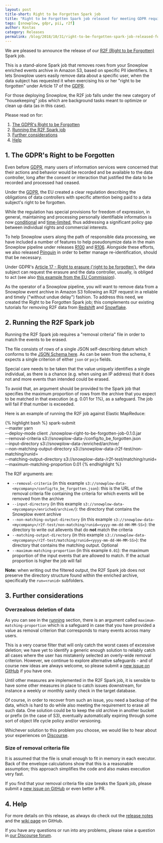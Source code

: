 ```yaml
---
layout: post
title-short: Right to be Forgotten Spark job
title: "Right to be Forgotten Spark job released for meeting GDPR requirements"
tags: [snowplow, gdpr, pii, r2f]
author: Kostas
category: Releases
permalink: /blog/2018/10/31/right-to-be-forgotten-spark-job-released-for-meeting-gdpr-requirements/
---
```


We are pleased to announce the release of our [R2F (Right to be Forgotten)][r2f-release] Spark job.

This is a stand-alone Spark job that removes rows from your Snowplow enriched events archive in Amazon S3, based on specific PII identifiers. It lets Snowplow users easily remove data about a specific user, when the data subject has requested it when exercising his or her "right to be forgotten" under Article 17 of the [GDPR][eugdpr].

For those deploying Snowplow, the R2F job falls under the new category of "housekeeping" jobs which are background tasks meant to optimize or clean up data (as in this case).

Please read on for:

1. [The GDPR's Right to be Forgotten](#right-to-be-forgotten)
2. [Running the R2F Spark job](#running)
3. [Further considerations](#considerations)
4. [Help](#help)

<!--more-->

<h2 id="right-to-be-forgotten">1. The GDPR's Right to be Forgotten</h2>

Even before [GDPR][eugdpr], many users of information services were concerned that their actions and behavior would be recorded and be available to the data controller, long after the consent or interaction that justified the data to be recorded and processed had ceased.

Under the [GDPR][eugdpr], the EU created a clear regulation describing the obligations of data controllers with specific attention being paid to a data subject's right to be forgotten.

While the regulation has special provisions for freedom of expression, in general, maintaining and processing personally identifiable information is now [conditional][ico-basis] and [time-limited][commission-time-limit], thus addressing a significant policy gap between individual rights and commercial interests.

To help Snowplow users along the path of responsible data processing, we have included a number of features to help pseudonymize data in the main Snowplow pipeline under releases [R100][r100-blog] and [R106][r106-blog]. Alongside these efforts, we also released [Piinguin][piinguin-blog] in order to better manage re-identification, should that be necessary.

Under GDPR's [Article 17 - Right to erasure ('right to be forgotten')][eurlex], the data subject can request the erasure and the data controller, usually, is obliged to act (see also [this example from the EU Commission][commission]).

As the operator of a Snowplow pipeline, you will want to remove data from a Snowplow event archive in Amazon S3 following an R2F request in a reliable and timely ("without undue delay") fashion. To address this need, we created the Right to be Forgotten Spark job; this complements our existing tutorials for removing R2F data from [Redshift][r2f-redshift] and [Snowflake][r2f-snowflake].

<h2 id="running">2. Running the R2F Spark job</h2>

Running the R2F Spark job requires a "removal criteria" file in order to match the events to be erased.

The file consists of rows of a single JSON self-describing datum which conforms to the [JSON Schema here][removal-criteria-iglu-schema]. As can be seen from the schema, it expects a single criterion of either `json` or `pojo` fields.

Special care needs to be taken that the value uniquely identifies a single individual, as there is a chance (e.g. when using an IP address) that it does not and more events than intended could be erased.

To avoid that, an argument should be provided to the Spark job that specifies the maximum proportion of rows from the archive that you expect to be matched in that execution (e.g. 0.01 for 1%), as a safeguard. The job will fail if that number is exceeded.

Here is an example of running the R2F job against Elastic MapReduce:

{% highlight bash %}
spark-submit \
    --master yarn \
    --deploy-mode client ./snowplow-right-to-be-forgotten-job-0.1.0.jar \
    --removal-criteria s3://snowplow-data-<mycompany>/config/to_be_forgotten.json \
    --input-directory s3://snowplow-data-<mycompany>/enriched/archive/ \
    --non-matching-output-directory s3://snowplow-data-<mycompany>/r2f-test/non-matching/runid=<yyyy-mm-dd-HH-MM-SS> \
    --matching-output-directory s3://snowplow-data-<mycompany>/r2f-test/matching/runid=<yyyy-mm-dd-HH-MM-SS> \
    --maximum-matching-proportion 0.01
{% endhighlight %}

The R2F arguments are:

* `--removal-criteria` (in this example `s3://snowplow-data-<mycompany>/config/to_be_forgotten.json`): this is the URL of the removal criteria file containing the criteria for which events will be removed from the archive
* `--input-directory` (in this example `s3://snowplow-data-<mycompany>/enriched/archive/`): the directory that contains the Snowplow event archive
* `--non-matching-output-directory` (in this example `s3://snowplow-data-<mycompany>/r2f-test/non-matching/runid=<yyyy-mm-dd-HH-MM-SS>`): the directory to write out allevents that do **not** match the criteria
* `--matching-output-directory` (in this example `s3://snowplow-data-<mycompany>/r2f-test/matching/runid=<yyyy-mm-dd-HH-MM-SS>`): the directory that contains the matching output. Optional
* `--maximum-matching-proportion` (in this example `0.01`): the maximum proportion of the input events that are allowed to match. If the actual proportion is higher the job will fail

**Note:** when writing out the filtered output, the R2F Spark job does not preserve the directory structure found within the enriched archive, specifically the `run=<runid>` subfolders.

<h2 id="considerations">3. Further considerations</h2>

<h3>Overzealous deletion of data</h3>

As you can see in the [running](#running) section, there is an argument called `maximum-matching-proportion` which is a safeguard in case that you have provided a value as removal criterion that corresponds to many events across many users.

This is a very coarse filter that will only catch the worst cases of excessive deletion; we have yet to identify a generic enough solution to reliably catch all cases where the user has mistakenly selected an overly-wide removal criterion. However, we continue to explore alternative safeguards - and of course new ideas are always welcome, so please submit a [new issue on GitHub][repo-issues] if you have one.

Until other measures are implemented in the R2F Spark job, it is sensible to have some other measures in place to catch issues downstream, for instance a weekly or monthly sanity check in the target database.

Of course, in order to recover from such an issue, you need a backup of the data, which is hard to do while also meeting the requirement to erase all such data. One solution could be to keep the old archive in another bucket or prefix (in the case of S3), eventually automatically expiring through some sort of object life cycle policy and/or versioning.

Whichever solution to this problem you choose, we would like to hear about your experiences on [Discourse][discourse].

<h3>Size of removal criteria file</h3>

It is assumed that the file is small enough to fit in memory in each executor. Back of the envelope calculations show that this is a reasonable assumption; this approach simplifies the code and also makes execution very fast.

If you find that your removal criteria file size breaks the Spark job, please submit a [new issue on GitHub][repo-issues] or even better a PR.

<h2 id="help">4. Help</h2>

For more details on this release, as always do check out the [release notes][r2f-release] and the [wiki page][r2f-wiki] on GitHub.

If you have any questions or run into any problems, please raise a question in [our Discourse forum][discourse].

[r2f-release]: https://github.com/snowplow-incubator/right-to-be-forgotten-spark-job/releases/tag/0.1.0
[eugdpr]: https://www.eugdpr.org/
[eurlex]: https://eur-lex.europa.eu/legal-content/EN/TXT/?qid=1528874672298&uri=CELEX%3A32016R0679
[commission]: https://ec.europa.eu/info/law/law-topic/data-protection/reform/rules-business-and-organisations/dealing-citizens/do-we-always-have-delete-personal-data-if-person-asks_en
[ico-basis]: https://ico.org.uk/for-organisations/guide-to-the-general-data-protection-regulation-gdpr/lawful-basis-for-processing/
[commission-time-limit]: https://ec.europa.eu/info/law/law-topic/data-protection/reform/rules-business-and-organisations/principles-gdpr/how-long-can-data-be-kept-and-it-necessary-update-it_en
[r100-blog]: https://snowplowanalytics.com/blog/2018/02/27/snowplow-r100-epidaurus-released-with-pii-pseudonymization-support/
[r106-blog]: https://snowplowanalytics.com/blog/2018/06/14/snowplow-r106-acropolis-released-with-pii-enrichment-upgrade/
[piinguin-blog]: https://snowplowanalytics.com/blog/2018/08/08/piinguin-snowplow-pii-usage-management-service-released/
[removal-criteria-iglu-schema]: https://raw.githubusercontent.com/snowplow/iglu-central/master/schemas/com.snowplowanalytics.snowplow.r2f/removal_criteria/jsonschema/1-0-0
[repo-issues]: https://github.com/snowplow-incubator/right-to-be-forgotten-spark-job/issues
[discourse]: https://discourse.snowplowanalytics.com/
[r2f-wiki]: https://github.com/snowplow-incubator/right-to-be-forgotten-spark-job/wiki

[r2f-redshift]: https://discourse.snowplowanalytics.com/t/gdpr-deleting-customer-data-from-redshift-tutorial/1815
[r2f-snowflake]: https://discourse.snowplowanalytics.com/t/gdpr-deleting-customer-data-from-snowflake-tutorial/1848
